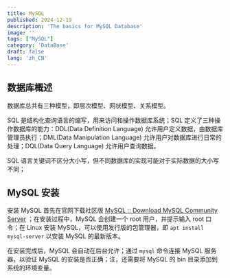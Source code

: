 ```yaml
---
title: MySQL
published: 2024-12-19
description: 'The basics for MySQL Database'
image: ''
tags: ["MySQL"]
category: 'DataBase'
draft: false 
lang: 'zh_CN'
---
```


## 数据库概述

数据库总共有三种模型，即层次模型、网状模型、关系模型。

SQL 是结构化查询语言的缩写，用来访问和操作数据库系统；SQL 定义了三种操作数据库的能力：DDL(Data Definition Language) 允许用户定义数据，由数据库管理员执行；DML(Data Manipulation Language) 允许用户对数据库进行日常的处理；DQL(Data Query Language) 允许用户查询数据。

SQL 语言关键词不区分大小写，但不同数据库的实现可能对于实际数据的大小写不同；

## MySQL 安装

安装 MySQL 首先在官网下载社区版 [MySQL :: Download MySQL Community Server](https://dev.mysql.com/downloads/mysql/) ；在安装过程中，MySQL 会创建一个 root 用户，并提示输入 root 口令；在 Linux 安装 MySQL，可以使用发行版的包管理器，即 `apt install mysql-server`  以安装 MySQL 的最新版本。

在安装完成后，MySQL 会自动在后台允许；通过 `mysql` 命令连接 MySQL 服务器，以验证 MySQL 的安装是否正确；注，还需要将 MySQL 的 bin 目录添加到系统的环境变量。
